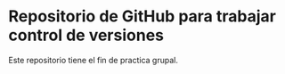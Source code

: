# Repositorio de GitHub para trabajar control de versiones
  
Este repositorio tiene el fin de practica grupal.


